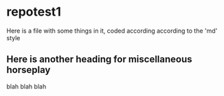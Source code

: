 # repotest1

Here is a file with some things in it, coded according according to the 'md' style

## Here is another heading for miscellaneous horseplay

blah blah blah
